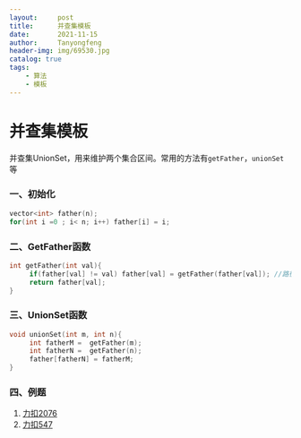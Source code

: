 ```yaml
---
layout:     post
title:      并查集模板
date:       2021-11-15
author:     Tanyongfeng
header-img: img/69530.jpg
catalog: true
tags:
    - 算法
    - 模板
---
```


# 并查集模板

并查集UnionSet，用来维护两个集合区间。常用的方法有`getFather`，`unionSet`等

### 一、初始化

```cpp
vector<int> father(n);
for(int i =0 ; i< n; i++) father[i] = i;
```

### 二、GetFather函数

```cpp
int getFather(int val){
     if(father[val] != val) father[val] = getFather(father[val]); //路径压缩
     return father[val];
}
```

### 三、UnionSet函数

```cpp
void unionSet(int m, int n){
     int fatherM =  getFather(m);
     int fatherN =  getFather(n);
     father[fatherN] = fatherM;
}
```

### 四、例题

1. [力扣2076](https://leetcode-cn.com/problems/process-restricted-friend-requests/)
2. [力扣547](https://leetcode-cn.com/problems/number-of-provinces/)

